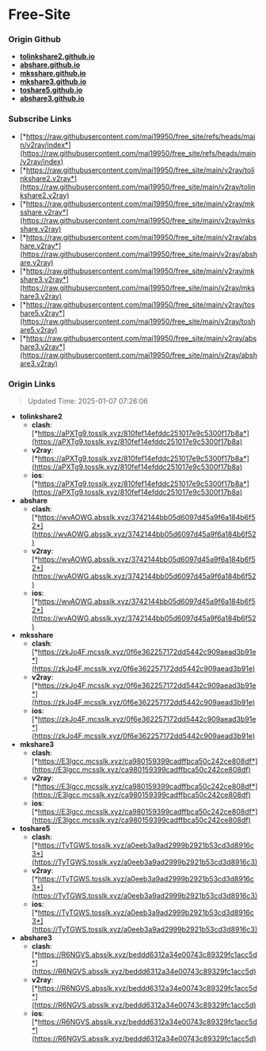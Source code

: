 # Free-Site

### Origin Github

- [**tolinkshare2.github.io**](https://github.com/tolinkshare2/tolinkshare2.github.io)
- [**abshare.github.io**](https://github.com/abshare/abshare.github.io)
- [**mksshare.github.io**](https://github.com/mksshare/mksshare.github.io)
- [**mkshare3.github.io**](https://github.com/mkshare3/mkshare3.github.io)
- [**toshare5.github.io**](https://github.com/toshare5/toshare5.github.io)
- [**abshare3.github.io**](https://github.com/abshare3/abshare3.github.io)

### Subscribe Links

- [*https://raw.githubusercontent.com/mai19950/free_site/refs/heads/main/v2ray/index*](https://raw.githubusercontent.com/mai19950/free_site/refs/heads/main/v2ray/index)
- [*https://raw.githubusercontent.com/mai19950/free_site/main/v2ray/tolinkshare2.v2ray*](https://raw.githubusercontent.com/mai19950/free_site/main/v2ray/tolinkshare2.v2ray)
- [*https://raw.githubusercontent.com/mai19950/free_site/main/v2ray/mksshare.v2ray*](https://raw.githubusercontent.com/mai19950/free_site/main/v2ray/mksshare.v2ray)
- [*https://raw.githubusercontent.com/mai19950/free_site/main/v2ray/abshare.v2ray*](https://raw.githubusercontent.com/mai19950/free_site/main/v2ray/abshare.v2ray)
- [*https://raw.githubusercontent.com/mai19950/free_site/main/v2ray/mkshare3.v2ray*](https://raw.githubusercontent.com/mai19950/free_site/main/v2ray/mkshare3.v2ray)
- [*https://raw.githubusercontent.com/mai19950/free_site/main/v2ray/toshare5.v2ray*](https://raw.githubusercontent.com/mai19950/free_site/main/v2ray/toshare5.v2ray)
- [*https://raw.githubusercontent.com/mai19950/free_site/main/v2ray/abshare3.v2ray*](https://raw.githubusercontent.com/mai19950/free_site/main/v2ray/abshare3.v2ray)

### Origin Links

> Updated Time: 2025-01-07 07:26:06

- **tolinkshare2**
  - **clash**: [*https://aPXTg9.tosslk.xyz/810fef14efddc251017e9c5300f17b8a*](https://aPXTg9.tosslk.xyz/810fef14efddc251017e9c5300f17b8a)
  - **v2ray**: [*https://aPXTg9.tosslk.xyz/810fef14efddc251017e9c5300f17b8a*](https://aPXTg9.tosslk.xyz/810fef14efddc251017e9c5300f17b8a)
  - **ios**: [*https://aPXTg9.tosslk.xyz/810fef14efddc251017e9c5300f17b8a*](https://aPXTg9.tosslk.xyz/810fef14efddc251017e9c5300f17b8a)
- **abshare**
  - **clash**: [*https://wvAOWG.absslk.xyz/3742144bb05d6097d45a9f6a184b6f52*](https://wvAOWG.absslk.xyz/3742144bb05d6097d45a9f6a184b6f52)
  - **v2ray**: [*https://wvAOWG.absslk.xyz/3742144bb05d6097d45a9f6a184b6f52*](https://wvAOWG.absslk.xyz/3742144bb05d6097d45a9f6a184b6f52)
  - **ios**: [*https://wvAOWG.absslk.xyz/3742144bb05d6097d45a9f6a184b6f52*](https://wvAOWG.absslk.xyz/3742144bb05d6097d45a9f6a184b6f52)
- **mksshare**
  - **clash**: [*https://zkJo4F.mcsslk.xyz/0f6e362257172dd5442c909aead3b91e*](https://zkJo4F.mcsslk.xyz/0f6e362257172dd5442c909aead3b91e)
  - **v2ray**: [*https://zkJo4F.mcsslk.xyz/0f6e362257172dd5442c909aead3b91e*](https://zkJo4F.mcsslk.xyz/0f6e362257172dd5442c909aead3b91e)
  - **ios**: [*https://zkJo4F.mcsslk.xyz/0f6e362257172dd5442c909aead3b91e*](https://zkJo4F.mcsslk.xyz/0f6e362257172dd5442c909aead3b91e)
- **mkshare3**
  - **clash**: [*https://E3lgcc.mcsslk.xyz/ca980159399cadffbca50c242ce808df*](https://E3lgcc.mcsslk.xyz/ca980159399cadffbca50c242ce808df)
  - **v2ray**: [*https://E3lgcc.mcsslk.xyz/ca980159399cadffbca50c242ce808df*](https://E3lgcc.mcsslk.xyz/ca980159399cadffbca50c242ce808df)
  - **ios**: [*https://E3lgcc.mcsslk.xyz/ca980159399cadffbca50c242ce808df*](https://E3lgcc.mcsslk.xyz/ca980159399cadffbca50c242ce808df)
- **toshare5**
  - **clash**: [*https://TyTGWS.tosslk.xyz/a0eeb3a9ad2999b2921b53cd3d8916c3*](https://TyTGWS.tosslk.xyz/a0eeb3a9ad2999b2921b53cd3d8916c3)
  - **v2ray**: [*https://TyTGWS.tosslk.xyz/a0eeb3a9ad2999b2921b53cd3d8916c3*](https://TyTGWS.tosslk.xyz/a0eeb3a9ad2999b2921b53cd3d8916c3)
  - **ios**: [*https://TyTGWS.tosslk.xyz/a0eeb3a9ad2999b2921b53cd3d8916c3*](https://TyTGWS.tosslk.xyz/a0eeb3a9ad2999b2921b53cd3d8916c3)
- **abshare3**
  - **clash**: [*https://R6NGVS.absslk.xyz/beddd6312a34e00743c89329fc1acc5d*](https://R6NGVS.absslk.xyz/beddd6312a34e00743c89329fc1acc5d)
  - **v2ray**: [*https://R6NGVS.absslk.xyz/beddd6312a34e00743c89329fc1acc5d*](https://R6NGVS.absslk.xyz/beddd6312a34e00743c89329fc1acc5d)
  - **ios**: [*https://R6NGVS.absslk.xyz/beddd6312a34e00743c89329fc1acc5d*](https://R6NGVS.absslk.xyz/beddd6312a34e00743c89329fc1acc5d)
